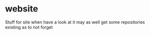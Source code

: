 # website
Stuff for site when have a look at it may as well get some repositories existing as to not forget
